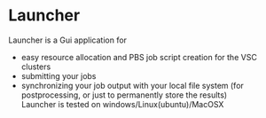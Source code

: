 # Launcher
Launcher is a Gui application for
 - easy resource allocation and PBS job script creation for the VSC clusters
 - submitting your jobs
 - synchronizing your job output with your local file system (for postprocessing, or just to permanently store the results)  
Launcher is tested on windows/Linux(ubuntu)/MacOSX

